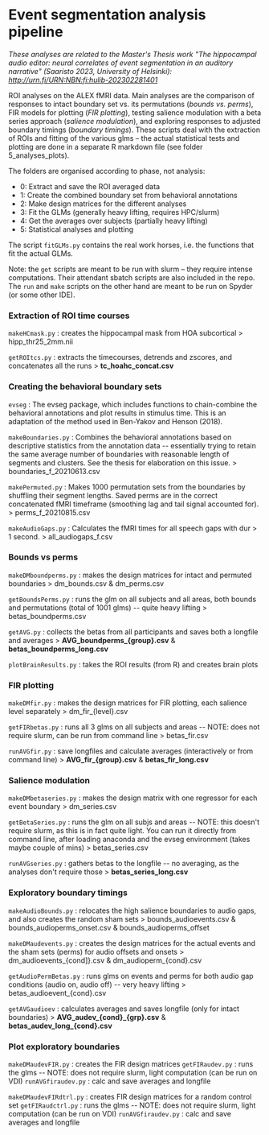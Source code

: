 # Event segmentation analysis pipeline

_These analyses are related to the Master's Thesis work "The hippocampal audio editor: neural correlates of event segmentation in an auditory narrative" (Saaristo 2023, University of Helsinki): http://urn.fi/URN:NBN:fi:hulib-202302281401_

ROI analyses on the ALEX fMRI data. Main analyses are the comparison of responses to intact boundary set vs. its permutations (_bounds vs. perms_), FIR models for plotting (_FIR plotting_), testing salience modulation with a beta series approach (_salience modulation_), and exploring responses to adjusted boundary timings (_boundary timings_). These scripts deal with the extraction of ROIs and fitting of the various glms – the actual statistical tests and plotting are done in a separate R markdown file (see folder 5_analyses_plots).

The folders are organised according to phase, not analysis:
* 0: Extract and save the ROI averaged data
* 1: Create the combined boundary set from behavioral annotations
* 2: Make design matrices for the different analyses
* 3: Fit the GLMs (generally heavy lifting, requires HPC/slurm)
* 4: Get the averages over subjects (partially heavy lifting)
* 5: Statistical analyses and plotting

The script `fitGLMs.py` contains the real work horses, i.e. the functions that fit the actual GLMs.

Note: the `get` scripts are meant to be run with slurm – they require intense computations. Their attendant sbatch scripts are also included in the repo. The `run` and `make` scripts on the other hand are meant to be run on Spyder (or some other IDE).

### Extraction of ROI time courses

`makeHCmask.py` : creates the hippocampal mask from HOA subcortical
    > hipp_thr25_2mm.nii

`getROItcs.py` : extracts the timecourses, detrends and zscores, and concatenates all the runs
    > **tc_hoahc_concat.csv**

### Creating the behavioral boundary sets

`evseg` : The evseg package, which includes functions to chain-combine the behavioral annotations and plot results in stimulus time. This is an adaptation of the method used in Ben-Yakov and Henson (2018).

`makeBoundaries.py` : Combines the behavioral annotations based on descriptive statistics from the annotation data -- essentially trying to retain the same average number of boundaries with reasonable length of segments and clusters. See the thesis for elaboration on this issue.
    > boundaries_f_20210613.csv

`makePermuted.py` : Makes 1000 permutation sets from the boundaries by shuffling their segment lengths. Saved perms are in the correct concatenated fMRI timeframe (smoothing lag and tail signal accounted for).
    > perms_f_20210815.csv

`makeAudioGaps.py` : Calculates the fMRI times for all speech gaps with dur > 1 second.
    > all_audiogaps_f.csv

### Bounds vs perms

`makeDMboundperms.py` : makes the design matrices for intact and permuted boundaries
    > dm_bounds.csv & dm_perms.csv

`getBoundsPerms.py` : runs the glm on all subjects and all areas, both bounds and permutations (total of 1001 glms) -- quite heavy lifting
    > betas_boundperms.csv

`getAVG.py` : collects the betas from all participants and saves both a longfile and averages
    > **AVG_boundperms_{group}.csv** & **betas_boundperms_long.csv**

`plotBrainResults.py` : takes the ROI results (from R) and creates brain plots

### FIR plotting

`makeDMfir.py` : makes the design matrices for FIR plotting, each salience level separately
    > dm_fir_{level}.csv

`getFIRbetas.py` : runs all 3 glms on all subjects and areas -- NOTE: does not require slurm, can be run from command line
    > betas_fir.csv

`runAVGfir.py` : save longfiles and calculate averages (interactively or from command line)
    > **AVG_fir_{group}.csv** & **betas_fir_long.csv**

### Salience modulation

`makeDMbetaseries.py` : makes the design matrix with one regressor for each event boundary
    > dm_series.csv

`getBetaSeries.py` : runs the glm on all subjs and areas -- NOTE: this doesn't require slurm, as this is in fact quite light. You can run it directly from command line, after loading anaconda and the evseg environment (takes maybe couple of mins)
    > betas_series.csv

`runAVGseries.py` : gathers betas to the longfile -- no averaging, as the analyses don't require those
    > **betas_series_long.csv**

### Exploratory boundary timings

`makeAudioBounds.py` : relocates the high salience boundaries to audio gaps, and also creates the random sham sets
    > bounds_audioevents.csv & bounds_audioperms_onset.csv & bounds_audioperms_offset

`makeDMaudevents.py` : creates the design matrices for the actual events and the sham sets (perms) for audio offsets and onsets
    > dm_audioevents_{cond]}.csv & dm_audioperm_{cond}.csv

`getAudioPermBetas.py` : runs glms on events and perms for both audio gap conditions (audio on, audio off) -- very heavy lifting
    > betas_audioevent_{cond}.csv

`getAVGaudioev` : calculates averages and saves longfile (only for intact boundaries)
    > **AVG_audev_{cond}_{grp}.csv** &  **betas_audev_long_{cond}.csv**

### Plot exploratory boundaries

`makeDMaudevFIR.py` : creates the FIR design matrices
`getFIRaudev.py` : runs the glms -- NOTE: does not require slurm, light computation (can be run on VDI)
`runAVGfiraudev.py` : calc and save averages and longfile

`makeDMaudevFIRdtrl.py` : creates FIR design matrices for a random control set
`getFIRaudctrl.py` : runs the glms -- NOTE: does not require slurm, light computation (can be run on VDI)
`runAVGfiraudev.py` : calc and save averages and longfile
